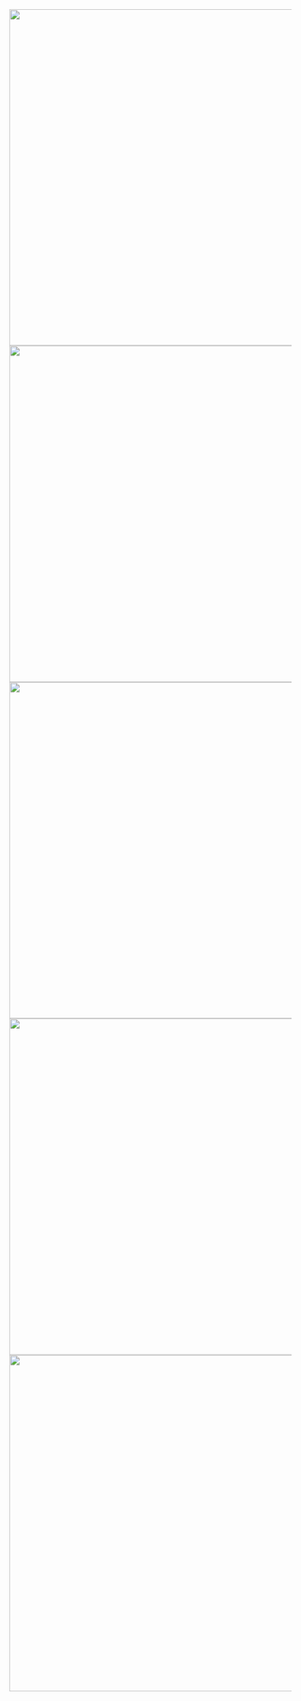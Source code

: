 <img src="https://github.com/user-attachments/assets/de99054b-b608-4755-a7df-716e4c050f07" width="600" />
<img src="https://github.com/user-attachments/assets/73b6258f-d9e8-4e58-bf49-7a3590049add" width="600" />
<img src="https://github.com/user-attachments/assets/db509aa2-f16d-466d-9b52-54e555693f3e" width="600" />
<img src="https://github.com/user-attachments/assets/d6253938-6404-4b0d-a928-02cf04244091" width="600" />
<img src="https://github.com/user-attachments/assets/7b4b36e2-1bc1-4a33-8fe1-4811a76c9091" width="600" />

